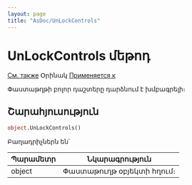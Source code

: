 ```yaml
---
layout: page
title: "AsDoc/UnLockControls"
---
```

# UnLockControls մեթոդ

[См. также](../Asdoc.md) Օրինակ [Применяется к](../Asdoc.md)

Փաստաթղթի բոլոր դաշտերը դարձնում է  խմբագրելի։



## Շարահյուսություն

``` vb
object.UnLockControls()
```

Բաղադրիչներն են՝


| Պարամետր | Նկարագրություն |
|--|--|
| object | Փաստաթուղթ օբյեկտի հղում։ |


